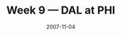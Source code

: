 ---
layout: game
title: Week 9 — DAL at PHI
season: 2007
game_id: 2007_09_DAL_PHI
week: 9
date: 2007-11-04
home_team: PHI
away_team: DAL
final_home: 17
final_away: 38
pbp_url: /assets/data/pbp/2007/2007_09_DAL_PHI.csv.gz
---